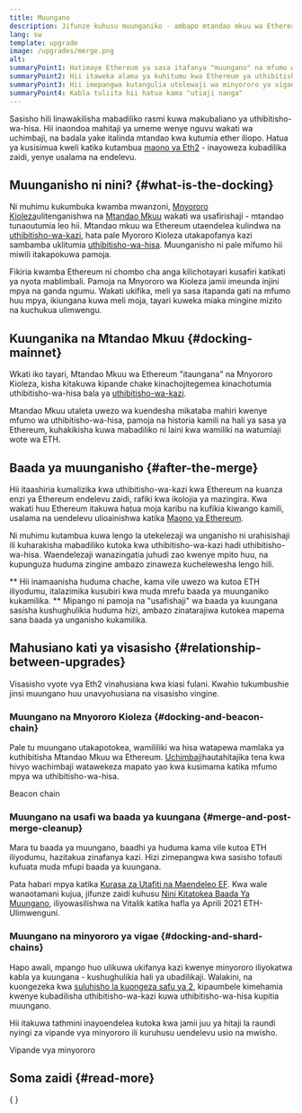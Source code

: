 ```yaml
---
title: Muungano
description: Jifunze kuhusu muunganiko - ambapo mtandao mkuu wa Etheream utakapoungana na Mnyororo Kioleza ulioratibu mfumo wa uthibitisho-wa-hisa.
lang: sw
template: upgrade
image: /upgrades/merge.png
alt:
summaryPoint1: Hatimaye Ethereum ya sasa itafanya "muungano" na mfumo wa uthibitisho-wa-hisa wa mnyororo kioleza.
summaryPoint2: Hii itaweka alama ya kuhitumu kwa Ethereum ya uthibitisho-wa-kazi, na mpito mzima kwenda kwenye uthibitisho-wa-hisa.
summaryPoint3: Hii imepangwa kutangulia utolewaji wa minyororo ya vigae.
summaryPoint4: Kabla tuliita hii hatua kama "utiaji nanga"
---
```


<UpgradeStatus dateKey="page-upgrades-merge-date">
  Sasisho hili linawakilisha mabadiliko rasmi kuwa makubaliano ya uthibitisho-wa-hisa. Hii inaondoa mahitaji ya umeme wenye nguvu wakati wa uchimbaji, na badala yake italinda mtandao kwa kutumia ether iliopo. Hatua ya kusisimua kweli katika kutambua <a href="/roadmap/vision/">maono ya Eth2</a> - inayoweza kubadilika zaidi, yenye usalama na endelevu.
</UpgradeStatus>

## Muunganisho ni nini? \{#what-is-the-docking}

Ni muhimu kukumbuka kwamba mwanzoni, [Mnyororo Kioleza](/roadmap/beacon-chain/)ulitenganishwa na [Mtandao Mkuu](/glossary/#mainnet) wakati wa usafirishaji - mtandao tunaoutumia leo hii. Mtandao mkuu wa Ethereum utaendelea kulindwa na [uthibitisho-wa-kazi](/developers/docs/consensus-mechanisms/pow/), hata pale Myororo Kioleza utakapofanya kazi sambamba uklitumia [uthibitisho-wa-hisa](/developers/docs/consensus-mechanisms/pos/). Muunganisho ni pale mifumo hii miwili itakapokuwa pamoja.

Fikiria kwamba Ethereum ni chombo cha anga kilichotayari kusafiri katikati ya nyota mablimbali. Pamoja na Mnyororo wa Kioleza jamii imeunda injini mpya na ganda ngumu. Wakati ukifika, meli ya sasa itapanda gati na mfumo huu mpya, ikiungana kuwa meli moja, tayari kuweka miaka mingine mizito na kuchukua ulimwengu.

## Kuunganika na Mtandao Mkuu \{#docking-mainnet}

Wkati iko tayari, Mtandao Mkuu wa Ethereum "itaungana" na Mnyororo Kioleza, kisha kitakuwa kipande chake kinachojitegemea kinachotumia uthibitisho-wa-hisa bala ya [uthibitisho-wa-kazi](/developers/docs/consensus-mechanisms/pow/).

Mtandao Mkuu utaleta uwezo wa kuendesha mikataba mahiri kwenye mfumo wa uthibitisho-wa-hisa, pamoja na historia kamili na hali ya sasa ya Ethereum, kuhakikisha kuwa mabadiliko ni laini kwa wamiliki na watumiaji wote wa ETH.

## Baada ya muunganisho \{#after-the-merge}

Hii itaashiria kumalizika kwa uthibitisho-wa-kazi kwa Ethereum na kuanza enzi ya Ethereum endelevu zaidi, rafiki kwa ikolojia ya mazingira. Kwa wakati huu Ethereum itakuwa hatua moja karibu na kufikia kiwango kamili, usalama na uendelevu ulioainishwa katika [Maono ya Ethereum](/roadmap/vision/).

Ni muhimu kutambua kuwa lengo la utekelezaji wa unganisho ni urahisishaji ili kuharakisha mabadiliko kutoka kwa uthibitisho-wa-kazi hadi uthibitisho-wa-hisa. Waendelezaji wanazingatia juhudi zao kwenye mpito huu, na kupunguza huduma zingine ambazo zinaweza kuchelewesha lengo hili.

** Hii inamaanisha huduma chache, kama vile uwezo wa kutoa ETH iliyodumu, italazimika kusubiri kwa muda mrefu baada ya muunganiko kukamilika. ** Mipango ni pamoja na "usafishaji" wa baada ya kuungana sasisha kushughulikia huduma hizi, ambazo zinatarajiwa kutokea mapema sana baada ya unganisho kukamilika.

## Mahusiano kati ya visasisho \{#relationship-between-upgrades}

Visasisho vyote vya Eth2 vinahusiana kwa kiasi fulani. Kwahio tukumbushie jinsi muungano huu unavyohusiana na visasisho vingine.

### Muungano na Mnyororo Kioleza \{#docking-and-beacon-chain}

Pale tu muungano utakapotokea, wamililiki wa hisa watapewa mamlaka ya kuthibitisha Mtandao Mkuu wa Ethereum. [Uchimbaji](/developers/docs/consensus-mechanisms/pow/mining/)hautahitajika tena kwa hivyo wachimbaji watawekeza mapato yao kwa kusimama katika mfumo mpya wa uthibitisho-wa-hisa.

<ButtonLink to="/roadmap/beacon-chain/">
  Beacon chain
</ButtonLink>

### Muungano na usafi wa baada ya kuungana \{#merge-and-post-merge-cleanup}

Mara tu baada ya muungano, baadhi ya huduma kama vile kutoa ETH iliyodumu, hazitakua zinafanya kazi. Hizi zimepangwa kwa sasisho tofauti kufuata muda mfupi baada ya kuungana.

Pata habari mpya katika [Kurasa za Utafiti na Maendeleo EF](https://blog.ethereum.org/category/research-and-development/). Kwa wale wanaotamani kujua, jifunze zaidi kuhusu [Nini Kitatokea Baada Ya Muungano](https://youtu.be/7ggwLccuN5s?t=101), iliyowasilishwa na Vitalik katika hafla ya Aprili 2021 ETH-Ulimwenguni.

### Muungano na minyororo ya vigae \{#docking-and-shard-chains}

Hapo awali, mpango huo ulikuwa ukifanya kazi kwenye minyororo iliyokatwa kabla ya kuungana - kushughulikia hali ya ubadilikaji. Walakini, na kuongezeka kwa [suluhisho la kuongeza safu ya 2](/developers/docs/scaling/#layer-2-scaling), kipaumbele kimehamia kwenye kubadilisha uthibitisho-wa-kazi kuwa uthibitisho-wa-hisa kupitia muungano.

Hii itakuwa tathmini inayoendelea kutoka kwa jamii juu ya hitaji la raundi nyingi za vipande vya minyororo ili kuruhusu uendelevu usio na mwisho.

<ButtonLink to="/roadmap/danksharding/">
  Vipande vya minyororo
</ButtonLink>

## Soma zaidi \{#read-more}

{
<MergeArticleList />
}
